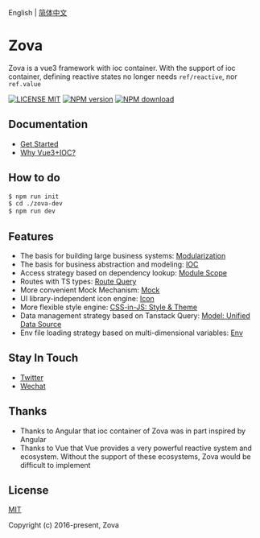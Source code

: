 English | [简体中文](./README.zh-CN.md)

# Zova

Zova is a vue3 framework with ioc container. With the support of ioc container, defining reactive states no longer needs `ref/reactive`, nor `ref.value`

[![LICENSE MIT][license-image]][license-url]
[![NPM version][npm-image]][npm-url]
[![NPM download][download-image]][download-url]

[license-image]: https://img.shields.io/badge/license-MIT-blue.svg
[license-url]: https://github.com/cabloy/zova/blob/master/LICENSE
[npm-image]: https://img.shields.io/npm/v/zova.svg?style=flat-square
[npm-url]: https://npmjs.com/package/zova
[download-image]: https://img.shields.io/npm/dm/zova?color=orange&label=npm%20downloads
[download-url]: https://npmjs.com/package/zova

## Documentation

- [Get Started](https://zova.js.org/guide/start/introduction.html)
- [Why Vue3+IOC?](https://zova.js.org/guide/start/why.html)

## How to do

```bash
$ npm run init
$ cd ./zova-dev
$ npm run dev
```

## Features

- The basis for building large business systems: [Modularization](https://zova.js.org/guide/essentials/modularization/module.html)
- The basis for business abstraction and modeling: [IOC](https://zova.js.org/guide/essentials/ioc/introduction.html)
- Access strategy based on dependency lookup: [Module Scope](https://zova.js.org/guide/essentials/scope/introduction.html)
- Routes with TS types: [Route Query](https://zova.js.org/guide/techniques/router/route-query.html)
- More convenient Mock Mechanism: [Mock](https://zova.js.org/guide/techniques/mock/introduction.html)
- UI library-independent icon engine: [Icon](https://zova.js.org/guide/techniques/icon/icon-engine.html)
- More flexible style engine: [CSS-in-JS: Style & Theme](https://zova.js.org/guide/techniques/css-in-js/introduction.html)
- Data management strategy based on Tanstack Query: [Model: Unified Data Source](https://zova.js.org/guide/techniques/model/introduction.html)
- Env file loading strategy based on multi-dimensional variables: [Env](https://zova.js.org/guide/techniques/env/introduction.html)

## Stay In Touch

- [Twitter](https://twitter.com/zhennann2024)
- [Wechat](./zova-docs/zh/assets/img/wx-zhennann.jpg)

## Thanks

- Thanks to Angular that ioc container of Zova was in part inspired by Angular
- Thanks to Vue that Vue provides a very powerful reactive system and ecosystem. Without the support of these ecosystems, Zova would be difficult to implement

## License

[MIT](./LICENSE)

Copyright (c) 2016-present, Zova
